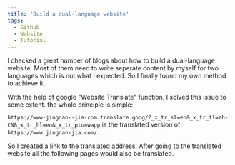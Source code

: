 ```yaml
---
title: 'Build a dual-language website'
tags:
  - Github
  - Website
  - Tutorial
---
```


I checked a great number of blogs about how to build a dual-language website. Most of them need to write seperate content by myself for two languages which is not what I expected. So I finally found my own method to achieve it. 

With the help of google "Website Translate" function, I solved this issue to some extent. the whole principle is simple:

`https://www-jingnan--jia-com.translate.goog/?_x_tr_sl=en&_x_tr_tl=zh-CN&_x_tr_hl=en&_x_tr_pto=wapp` is the translated version of `https://www.jingnan-jia.com/`.

So I created a link to the translated address. After going to the translated website all the following pages would also be translated.
